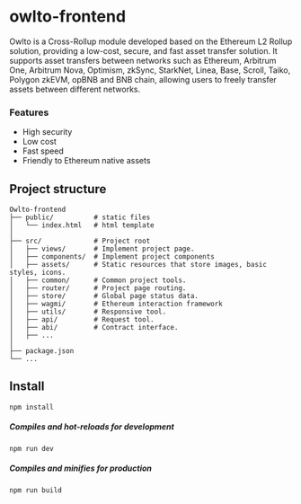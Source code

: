 # owlto-frontend
Owlto is a Cross-Rollup module developed based on the Ethereum L2 Rollup solution, providing a low-cost, secure, and fast asset transfer solution. It supports asset transfers between networks such as Ethereum, Arbitrum One, Arbitrum Nova, Optimism, zkSync, StarkNet, Linea, Base, Scroll, Taiko, Polygon zkEVM, opBNB and BNB chain, allowing users to freely transfer assets between different networks.

### Features
- High security
- Low cost
- Fast speed
- Friendly to Ethereum native assets

## Project structure
```
Owlto-frontend
├── public/          # static files
│   └── index.html   # html template
│
├── src/             # Project root
│   ├── views/       # Implement project page.
│   ├── components/  # Implement project components
│   ├── assets/      # Static resources that store images, basic styles, icons.
│   ├── common/      # Common project tools.
│   ├── router/      # Project page routing.
│   ├── store/       # Global page status data.
│   ├── wagmi/       # Ethereum interaction framework
│   ├── utils/       # Responsive tool.
│   ├── api/         # Request tool.
│   ├── abi/         # Contract interface.
│   ├── ...
│
├── package.json
└── ...
```

## Install
```
npm install
```
##### Compiles and hot-reloads for development
```
npm run dev
```

##### Compiles and minifies for production
```
npm run build
```

